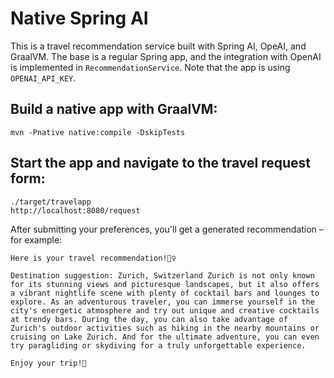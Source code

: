 # Native Spring AI

This is a travel recommendation service built with Spring AI, OpeAI, and GraalVM. The base is a regular Spring app, and the integration with OpenAI is implemented in `RecommendationService`. Note that the app is using `OPENAI_API_KEY`.

## Build a native app with GraalVM:

```shell
mvn -Pnative native:compile -DskipTests
```

## Start the app and navigate to the travel request form:

```shell
./target/travelapp
http://localhost:8080/request
```

After submitting your preferences, you'll get a generated recommendation – for example:

```
Here is your travel recommendation!💁‍♀️

Destination suggestion: Zurich, Switzerland Zurich is not only known for its stunning views and picturesque landscapes, but it also offers a vibrant nightlife scene with plenty of cocktail bars and lounges to explore. As an adventurous traveler, you can immerse yourself in the city's energetic atmosphere and try out unique and creative cocktails at trendy bars. During the day, you can also take advantage of Zurich's outdoor activities such as hiking in the nearby mountains or cruising on Lake Zurich. And for the ultimate adventure, you can even try paragliding or skydiving for a truly unforgettable experience.

Enjoy your trip!👋
```